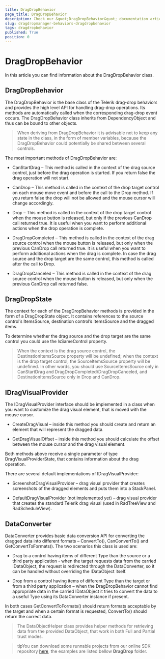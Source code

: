 ```yaml
---
title: DragDropBehavior
page_title: DragDropBehavior
description: Check our &quot;DragDropBehavior&quot; documentation article for the DragDropManager WPF control.
slug: dragdropmanager-behaviors-dragdropbehavior
tags: dragdropbehavior
published: True
position: 0
---
```


# DragDropBehavior

In this article you can find information about the DragDropBehavior class.

## DragDropBehavior

The DragDropBehavior is the base class of the Telerik drag-drop behaviors and provides the high level API for handling drag-drop operations. Its methods are automatically called when the corresponding drag-drop event occurs. The DragDropBehavior class inherits from DependencyObject and thus can be bound to other objects.

>When deriving from DragDropBehavior it is advisable not to keep any state in the class, in the form of member variables, because the DragDropBehavior could potentially be shared between several controls.      	

The most important methods of DragDropBehavior are:

* CanStartDrag – This method is called in the context of the drag source control, just before the drag operation is started. If you return false the drag operation will not start.

* CanDrop – This method is called in the context of the drop target control on each mouse move event and before the call to the Drop method. If you return false the drop will not be allowed and the mouse cursor will change accordingly.

* Drop – This method is called in the context of the drop target control when the mouse button is released, but only if the previous CanDrop call returned true. It is useful when you want to perform additional actions when the drop operation is complete.

* DragDropCompleted – This method is called in the context of the drag source control when the mouse button is released, but only when the previous CanDrop call returned true. It is useful when you want to perform additional actions when the drag is complete. In case the drag source and the drop target are the same control, this method is called after the call to Drop.

* DragDropCanceled – This method is called in the context of the drag source control when the mouse button is released, but only when the previous CanDrop call returned false.

## DragDropState

The context for each of the DragDropBehavior methods is provided in the form of a DragDropState object. It contains references to the source control’s ItemsSource, destination control’s ItemsSource and the dragged items.      

To determine whether the drag source and the drop target are the same control you could use the IsSameControl property.

>When the context is the drag source control, the DestinationItemsSource property will be undefined; when the context is the drop target control, the SourceItemsSource property will be undefined. In other words, you should use SourceItemsSource only in CanStartDrag and DragDropCompleted/DragDropCanceled, and DestinationItemsSource only in Drop and CanDrop.      

## IDragVisualProvider

The IDragVisualProvider interface should be implemented in a class when you want to customize the drag visual element, that is moved with the mouse cursor.      	

* CreateDragVisual – inside this method you should create and return an element that will represent the dragged data.

* GetDragVisualOffset – inside this method you should calculate the offset between the mouse cursor and the drag visual element.

Both methods above receive a single parameter of type DragVisualProviderState, that contains information about the drag operation.

There are several default implementations of IDragVisualProvider:

* ScreenshotDragVisualProvider – drag visual provider that creates screenshots of the dragged elements and puts them into a StackPanel.

* DefaultDragVisualProvider (not implemented yet) – drag visual provider that creates the standard Telerik drag visual (used in RadTreeView and RadScheduleView).

## DataConverter

DataConverter provides basic data conversion API for converting the dragged data into different formats – ConvertTo(), CanConvertTo() and GetConvertToFormats(). The two scenarios this class is used are:

* Drag to a control having items of different Type than the source or a third party application - when the target requests data from the carried IDataObject, the request is redirected through the DataConverter, so it can be handled without overriding the IDataObject itself.

* Drop from a control having items of different Type than the target or from a third party application – when the DragDropBehavior cannot find appropriate data in the carried IDataObject it tries to convert the data to a useful Type using its DataConverter instance if present.

In both cases GetConvertToFormats() should return formats acceptable by the target and when a certain format is requested, ConvertTo() should return the correct data.

>The DataObjectHelper class provides helper methods for retrieving data from the provided DataObject, that work in both Full and Partial trust modes.

>tipYou can download some runnable projects from our online SDK repository [here](https://github.com/telerik/xaml-sdk), the examples are listed bellow __DragDrop__ folder.
